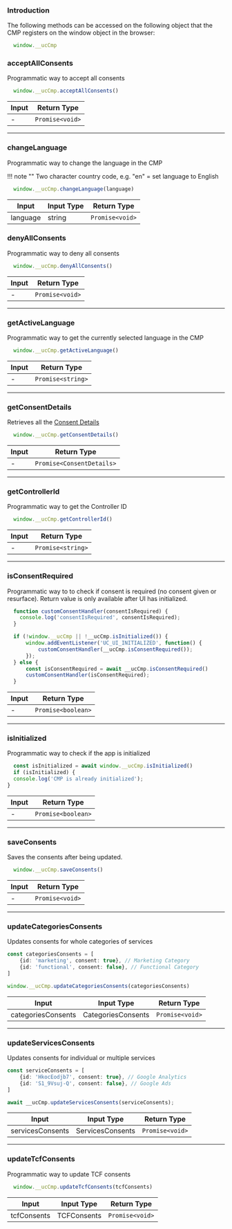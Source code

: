 ### Introduction

The following methods can be accessed on the following object that the CMP registers on the window object in the browser:

```typescript
  window.__ucCmp
```

### acceptAllConsents

Programmatic way to accept all consents

```typescript
  window.__ucCmp.acceptAllConsents()
```

| Input | Return Type     |
| ----- | --------------- |
| -     | `Promise<void>` |

***

### changeLanguage

Programmatic way to change the language in the CMP

!!! note ""
    Two character country code, e.g. "en" = set language to English


```typescript
  window.__ucCmp.changeLanguage(language)
```

| Input    | Input Type | Return Type     |
| -------- | ---------- | --------------- |
| language | string     | `Promise<void>` |

### denyAllConsents

Programmatic way to deny all consents

```typescript
  window.__ucCmp.denyAllConsents()
```

| Input | Return Type     |
| ----- | --------------- |
| -     | `Promise<void>` |

***

### getActiveLanguage

Programmatic way to get the currently selected language in the CMP 

```typescript
  window.__ucCmp.getActiveLanguage()
```

| Input | Return Type       |
| ----- |-------------------|
| -     | `Promise<string>` |

***

### getConsentDetails

Retrieves all the [Consent Details](./interfaces.md#consentdetails) 

```typescript
  window.__ucCmp.getConsentDetails()
```

| Input | Return Type                 |
| ----- | --------------------------- |
| -     | `Promise<ConsentDetails>`   |

***

### getControllerId

Programmatic way to get the Controller ID

```typescript
  window.__ucCmp.getControllerId()
```

| Input | Return Type       |
| ----- |-------------------|
| -     | `Promise<string>` |

***

### isConsentRequired

Programmatic way to to check if consent is required (no consent given or resurface). Return value is only available after UI has initialized.

```typescript
  function customConsentHandler(consentIsRequired) {
    console.log('consentIsRequired', consentIsRequired);
  }

  if (!window.__ucCmp || !__ucCmp.isInitialized()) {
      window.addEventListener('UC_UI_INITIALIZED', function() {
          customConsentHandler(__ucCmp.isConsentRequired());
      });
  } else {
      const isConsentRequired = await __ucCmp.isConsentRequired()
      customConsentHandler(isConsentRequired);
  }
```

| Input | Return Type       |
| ----- |-------------------|
| -     | `Promise<boolean>` |

***

### isInitialized

Programmatic way to check if the app is initialized

```typescript
  const isInitialized = await window.__ucCmp.isInitialized()
  if (isInitialized) {
  console.log('CMP is already initialized');
} 
```

| Input | Return Type       |
| ----- |-------------------|
| -     | `Promise<boolean>` |

***

### saveConsents

Saves the consents after being updated.

```typescript
  window.__ucCmp.saveConsents()
```

| Input | Return Type     |
| ----- | --------------- |
| -     | `Promise<void>` |

***

### updateCategoriesConsents

Updates consents for whole categories of services

```typescript
const categoriesConsents = [
    {id: 'marketing', consent: true}, // Marketing Category
    {id: 'functional', consent: false}, // Functional Category
]

window.__ucCmp.updateCategoriesConsents(categoriesConsents)
```

| Input              | Input Type         | Return Type     |
| ------------------ | ------------------ | --------------- |
| categoriesConsents | CategoriesConsents | `Promise<void>` |

***

### updateServicesConsents

Updates consents for individual or multiple services

```typescript
const serviceConsents = [
    {id: 'HkocEodjb7', consent: true}, // Google Analytics
    {id: 'S1_9Vsuj-Q', consent: false}, // Google Ads
]

await __ucCmp.updateServicesConsents(serviceConsents);
```

| Input            | Input Type        | Return Type     |
| ---------------- | ----------------- | --------------- |
| servicesConsents | ServicesConsents  | `Promise<void>` |

***

### updateTcfConsents

Programmatic way to update TCF consents

```typescript
  window.__ucCmp.updateTcfConsents(tcfConsents)
```

| Input        | Input Type  | Return Type     |
|--------------|-------------| --------------- |
| tcfConsents | TCFConsents | `Promise<void>` |








